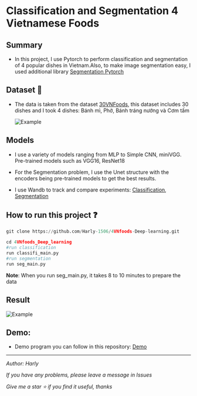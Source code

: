 # Classification and Segmentation 4 Vietnamese Foods

## Summary
- In this project, I use Pytorch to perform classification and segmentation of 4 popular dishes in Vietnam.Also, to make image segmentation easy, I used additional library [Segmentation Pytorch](https://github.com/qubvel/segmentation_models.pytorch)

## Dataset :egg: 
- The data is taken from the dataset [30VNFoods](https://www.kaggle.com/datasets/quandang/vietnamese-foods?fbclid=IwAR2bGtj0pe0SLybywrc5D-uS8ynXwqfDAZO6sTQ8eMLO7wcUP2wYCE4SJWw), this dataset includes 30 dishes and I took 4 dishes: Bánh mì, Phở, Bánh tráng nướng và Cơm tấm

  ![Example](https://github.com/Harly-1506/4VNfoods_Project/blob/main/images/image.png "This is a sample image.")

## Models
 - I use a variety of models ranging from MLP to Simple CNN, miniVGG. Pre-trained models such as VGG16, ResNet18

- For the Segmentation problem, I use the Unet structure with the encoders being pre-trained models to get the best results. 

- I use Wandb to track and compare experiments: [Classification](https://wandb.ai/harly/classifi_FoodVN?workspace=user-harly), [Segmentation](https://wandb.ai/harly/SegVNFood?workspace=user-harly)

## How to run this project :question:
```python
git clone https://github.com/Harly-1506/4VNfoods-Deep-learning.git

cd 4VNfoods_Deep_learning
#run classification
run classifi_main.py
#run segmentation
run seg_main.py
```
**__Note__**: When you run seg_main.py, it takes 8 to 10 minutes to prepare the data

## Result
![Example](https://github.com/Harly-1506/4VNfoods_Project/blob/main/images/W%26B%20valac.png "This is a sample image.")

## Demo:

- Demo program you can follow in this repository: [Demo](https://github.com/RC-Sho0/4VNFood--Demo-App-by-Streamlit)
___
*Author: Harly*

*If you have any problems, please leave a message in Issues*

*Give me a star :star: if you find it useful, thanks*
